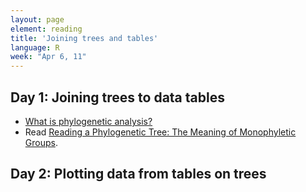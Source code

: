 ```yaml
---
layout: page
element: reading
title: 'Joining trees and tables'
language: R
week: "Apr 6, 11"
---
```


## Day 1: Joining trees to data tables

- [What is phylogenetic analysis?](https://www.news-medical.net/health/What-is-Phylogenetic-Analysis.aspx)
- Read [Reading a Phylogenetic Tree: The Meaning of Monophyletic Groups](https://www.nature.com/scitable/topicpage/reading-a-phylogenetic-tree-the-meaning-of-41956/#:~:text=Phylogenies%20are%20useful%20for%20organizing,events%20that%20occurred%20during%20evolution).

## Day 2: Plotting data from tables on trees


<!-- ## Day 4: Phylogenetic correlation

- [How to measure and test phylogenetic signal](https://besjournals.onlinelibrary.wiley.com/doi/pdf/10.1111/j.2041-210X.2012.00196.x) -->
